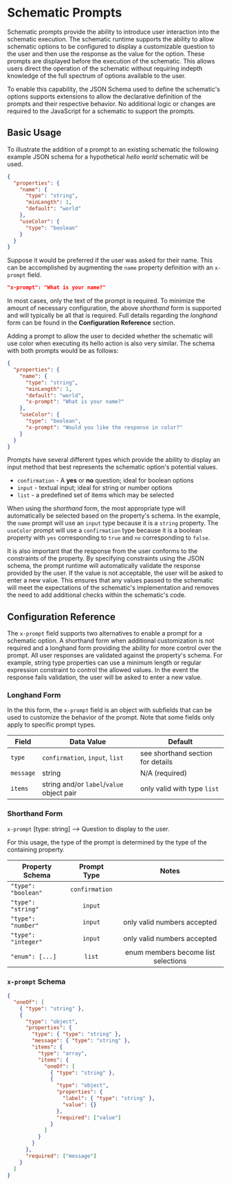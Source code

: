 # Schematic Prompts

Schematic prompts provide the ability to introduce user interaction into the schematic execution. The schematic runtime supports the ability to allow schematic options to be configured to display a customizable question to the user and then use the response as the value for the option. These prompts are displayed before the execution of the schematic. This allows users direct the operation of the schematic without requiring indepth knowledge of the full spectrum of options available to the user.

To enable this capability, the JSON Schema used to define the schematic's options supports extensions to allow the declarative definition of the prompts and their respective behavior. No additional logic or changes are required to the JavaScript for a schematic to support the prompts.

## Basic Usage

To illustrate the addition of a prompt to an existing schematic the following example JSON schema for a hypothetical _hello world_ schematic will be used.

```json
{
  "properties": {
    "name": {
      "type": "string",
      "minLength": 1,
      "default": "world"
    },
    "useColor": {
      "type": "boolean"
    }
  }
}
```

Suppose it would be preferred if the user was asked for their name. This can be accomplished by augmenting the `name` property definition with an `x-prompt` field.

```json
"x-prompt": "What is your name?"
```

In most cases, only the text of the prompt is required. To minimize the amount of necessary configuration, the above _shorthand_ form is supported and will typically be all that is required. Full details regarding the _longhand_ form can be found in the **Configuration Reference** section.

Adding a prompt to allow the user to decided whether the schematic will use color when executing its hello action is also very similar. The schema with both prompts would be as follows:

```json
{
  "properties": {
    "name": {
      "type": "string",
      "minLength": 1,
      "default": "world",
      "x-prompt": "What is your name?"
    },
    "useColor": {
      "type": "boolean",
      "x-prompt": "Would you like the response in color?"
    }
  }
}
```

Prompts have several different types which provide the ability to display an input method that best represents the schematic option's potential values.

- `confirmation` - A **yes** or **no** question; ideal for boolean options
- `input` - textual input; ideal for string or number options
- `list` - a predefined set of items which may be selected

When using the _shorthand_ form, the most appropriate type will automatically be selected based on the property's schema. In the example, the `name` prompt will use an `input` type because it is a `string` property. The `useColor` prompt will use a `confirmation` type because it is a boolean property with `yes` corresponding to `true` and `no` corresponding to `false`.

It is also important that the response from the user conforms to the constraints of the property. By specifying constraints using the JSON schema, the prompt runtime will automatically validate the response provided by the user. If the value is not acceptable, the user will be asked to enter a new value. This ensures that any values passed to the schematic will meet the expectations of the schematic's implementation and removes the need to add additional checks within the schematic's code.

## Configuration Reference

The `x-prompt` field supports two alternatives to enable a prompt for a schematic option. A shorthand form when additional customization is not required and a longhand form providing the ability for more control over the prompt. All user responses are validated against the property's schema. For example, string type properties can use a minimum length or regular expression constraint to control the allowed values. In the event the response fails validation, the user will be asked to enter a new value.

### Longhand Form

In the this form, the `x-prompt` field is an object with subfields that can be used to customize the behavior of the prompt. Note that some fields only apply to specific prompt types.

| Field     | Data Value                                | Default                           |
| --------- | ----------------------------------------- | --------------------------------- |
| `type`    | `confirmation`, `input`, `list`           | see shorthand section for details |
| `message` | string                                    | N/A (required)                    |
| `items`   | string and/or `label`/`value` object pair | only valid with type `list`       |

### Shorthand Form

`x-prompt` [type: string] --> Question to display to the user.

For this usage, the type of the prompt is determined by the type of the containing property.

| Property Schema     |  Prompt Type   |                Notes                |
| ------------------- | :------------: | :---------------------------------: |
| `"type": "boolean"` | `confirmation` |                                     |
| `"type": "string"`  |    `input`     |                                     |
| `"type": "number"`  |    `input`     |     only valid numbers accepted     |
| `"type": "integer"` |    `input`     |     only valid numbers accepted     |
| `"enum": [...]`     |     `list`     | enum members become list selections |

### `x-prompt` Schema

```json
{
  "oneOf": [
    { "type": "string" },
    {
      "type": "object",
      "properties": {
        "type": { "type": "string" },
        "message": { "type": "string" },
        "items": {
          "type": "array",
          "items": {
            "oneOf": [
              { "type": "string" },
              {
                "type": "object",
                "properties": {
                  "label": { "type": "string" },
                  "value": {}
                },
                "required": ["value"]
              }
            ]
          }
        }
      },
      "required": ["message"]
    }
  ]
}
```
